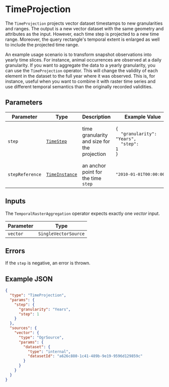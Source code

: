 # TimeProjection

The `TimeProjection` projects vector dataset timestamps to new granularities and ranges.
The output is a new vector dataset with the same geometry and attributes as the input.
However, each time step is projected to a new time range.
Moreover, the query rectangle's temporal extent is enlarged as well to include the projected time range.

An example usage scenario is to transform snapshot observations into yearly time slices.
For instance, animal occurrences are observed at a daily granularity.
If you want to aggregate the data to a yearly granularity, you can use the `TimeProjection` operator.
This will change the validity of each element in the dataset to the full year where it was observed.
This is, for instance, useful when you want to combine it with raster time series and use different temporal semantics than the originally recorded validities.

## Parameters

| Parameter       | Type                                         | Description                                  | Example Value                                                                                  |
| --------------- | -------------------------------------------- | -------------------------------------------- | ---------------------------------------------------------------------------------------------- |
| `step`          | [`TimeStep`](/datatypes/timestep.md)         | time granularity and size for the projection | <pre><code>{<br>&nbsp;&nbsp;"granularity": "Years",<br>&nbsp;&nbsp;"step": 1<br>}</code></pre> |
| `stepReference` | [`TimeInstance`](/datatypes/timeinstance.md) | an anchor point for the time `step`          | <pre>"2010-01-01T00:00:00Z"</pre>                                                              |

## Inputs

The `TemporalRasterAggregation` operator expects exactly one _vector_ input.

| Parameter | Type                 |
| --------- | -------------------- |
| `vector`  | `SingleVectorSource` |

## Errors

If the `step` is negative, an error is thrown.

## Example JSON

```json
{
  "type": "TimeProjection",
  "params": {
    "step": {
      "granularity": "Years",
      "step": 1
    }
  },
  "sources": {
    "vector": {
      "type": "OgrSource",
      "params": {
        "dataset": {
          "type": "internal",
          "datasetId": "a626c880-1c41-489b-9e19-9596d129859c"
        }
      }
    }
  }
}
```

